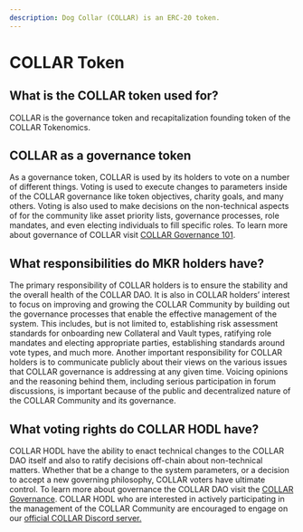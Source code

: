 ```yaml
---
description: Dog Collar (COLLAR) is an ERC-20 token.
---
```


# COLLAR Token

## What is the COLLAR token used for?

COLLAR is the governance token and recapitalization founding token of the COLLAR Tokenomics.

## COLLAR as a governance token

As a governance token, COLLAR is used by its holders to vote on a number of different things. Voting is used to execute changes to parameters inside of the COLLAR governance like token objectives, charity goals, and many others. Voting is also used to make decisions on the non-technical aspects of for the community like asset priority lists, governance processes, role mandates, and even electing individuals to fill specific roles. To learn more about governance of COLLAR visit [COLLAR Governance 101](./).

## What responsibilities do MKR holders have? 

The primary responsibility of COLLAR holders is to ensure the stability and the overall health of the COLLAR DAO. It is also in COLLAR holders’ interest to focus on improving and growing the COLLAR Community by building out the governance processes that enable the effective management of the system. This includes, but is not limited to, establishing risk assessment standards for onboarding new Collateral and Vault types, ratifying role mandates and electing appropriate parties, establishing standards around vote types, and much more. Another important responsibility for COLLAR holders is to communicate publicly about their views on the various issues that COLLAR governance is addressing at any given time. Voicing opinions and the reasoning behind them, including serious participation in forum discussions, is important because of the public and decentralized nature of the COLLAR Community and its governance.

## What voting rights do COLLAR HODL have?

COLLAR HODL have the ability to enact technical changes to the COLLAR DAO itself and also to ratify decisions off-chain about non-technical matters. Whether that be a change to the system parameters, or a decision to accept a new governing philosophy,  COLLAR voters have ultimate control. To learn more about governance the COLLAR DAO visit the [COLLAR Governance](dog-collar-dao.md). COLLAR HODL who are interested in actively participating in the management of the COLLAR Community are encouraged to engage on our [official COLLAR Discord server.](../../community/community-engagment/dog-collar-offical-social-links.md)  


